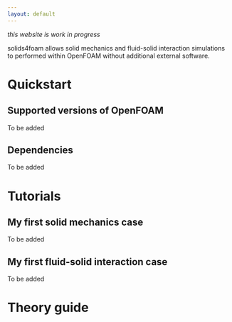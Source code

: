 ```yaml
---
layout: default
---
```


_this website is work in progress_

solids4foam allows solid mechanics and fluid-solid interaction simulations to performed within OpenFOAM without additional external software.

# Quickstart

## Supported versions of OpenFOAM

To be added

## Dependencies

To be added


# Tutorials

## My first solid mechanics case

To be added

## My first fluid-solid interaction case

To be added

# Theory guide

